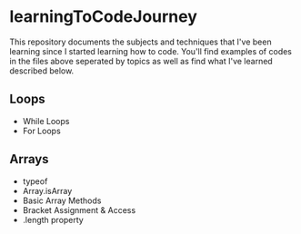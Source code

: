 # learningToCodeJourney
This repository documents the subjects and techniques that I've been learning since I started learning how to code. You'll find examples of codes in the files above seperated by topics as well as find what I've learned described below. 

## Loops ##
* While Loops 
* For Loops
## Arrays ##
* typeof
* Array.isArray
* Basic Array Methods
* Bracket Assignment & Access
* .length property
